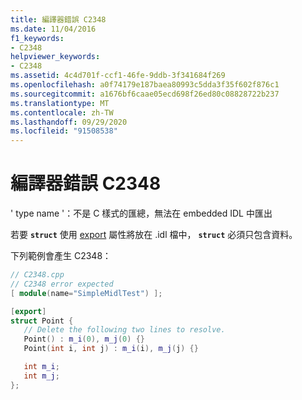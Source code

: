 ```yaml
---
title: 編譯器錯誤 C2348
ms.date: 11/04/2016
f1_keywords:
- C2348
helpviewer_keywords:
- C2348
ms.assetid: 4c4d701f-ccf1-46fe-9ddb-3f341684f269
ms.openlocfilehash: a0f74179e187baea80993c5dda3f35f602f876c1
ms.sourcegitcommit: a1676bf6caae05ecd698f26ed80c08828722b237
ms.translationtype: MT
ms.contentlocale: zh-TW
ms.lasthandoff: 09/29/2020
ms.locfileid: "91508538"
---
```

# <a name="compiler-error-c2348"></a>編譯器錯誤 C2348

' type name '：不是 C 樣式的匯總，無法在 embedded IDL 中匯出

若要 **`struct`** 使用 [export](../../windows/attributes/export.md) 屬性將放在 .idl 檔中， **`struct`** 必須只包含資料。

下列範例會產生 C2348：

```cpp
// C2348.cpp
// C2348 error expected
[ module(name="SimpleMidlTest") ];

[export]
struct Point {
   // Delete the following two lines to resolve.
   Point() : m_i(0), m_j(0) {}
   Point(int i, int j) : m_i(i), m_j(j) {}

   int m_i;
   int m_j;
};
```
